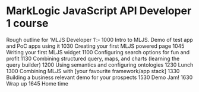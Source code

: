 # MarkLogic JavaScript API Developer 1 course

Rough outline for ‘MLJS Developer 1’:-
1000 Intro to MLJS. Demo of test app and PoC apps using it
1030 Creating your first MLJS powered page
1045 Writing your first MLJS widget
1100 Configuring search options for fun and profit
1130 Combining structured query, maps, and charts (learning the query builder)
1200 Using semantics and configuring ontologies
1230 Lunch
1300 Combining MLJS with [your favourite framework/app stack]
1330 Building a business relevant demo for your prospects
1530 Demo Jam!
1630 Wrap up
1645 Home time
